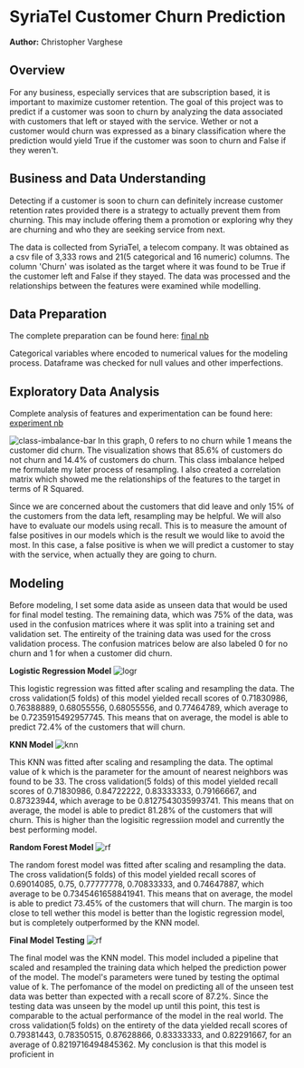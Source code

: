 # SyriaTel Customer Churn Prediction
**Author:** Christopher Varghese

## Overview
For any business, especially services that are subscription based, it is important to maximize customer retention. The goal of this project was to predict if a customer was soon to churn by analyzing the data associated with customers that left or stayed with the service. Wether or not a customer would churn was expressed as a binary classification where the prediction would yield True if the customer was soon to churn and False if they weren't.

## Business and Data Understanding
Detecting if a customer is soon to churn can definitely increase customer retention rates provided there is a strategy to actually prevent them from churning. This may include offering them a promotion or exploring why they are churning and who they are seeking service from next.

The data is collected from SyriaTel, a telecom company. It was obtained as a csv file of 3,333 rows and 21(5 categorical and 16 numeric) columns. The column 'Churn' was isolated as the target where it was found to be True if the customer left and False if they stayed. The data was processed and the relationships between the features were examined while modelling.

## Data Preparation
The complete preparation can be found here: [final nb](./data-modeling.ipynb)

Categorical variables where encoded to numerical values for the modeling process. Dataframe was checked for null values and other imperfections.

## Exploratory Data Analysis
Complete analysis of features and experimentation can be found here: [experiment nb](./feature-engineering.ipynb)

![class-imbalance-bar](resources/class-imbalance.PNG)
In this graph, 0 refers to no churn while 1 means the customer did churn. The visualization shows that 85.6% of customers do not churn and 14.4% of customers do churn. This class imbalance helped me formulate my later process of resampling. I also created a correlation matrix which showed me the relationships of the features to the target in terms of R Squared.

Since we are concerned about the customers that did leave and only 15% of the customers from the data left, resampling may be helpful. We will also have to evaluate our models using recall. This is to measure the amount of false positives in our models which is the result we would like to avoid the most. In this case, a false positive is when we will predict a customer to stay with the service, when actually they are going to churn.

## Modeling
Before modeling, I set some data aside as unseen data that would be used for final model testing. The remaining data, which was 75% of the data, was used in the confusion matrices where it was split into a training set and validation set. The entireity of the training data was used for the cross validation process. The confusion matrices below are also labeled 0 for no churn and 1 for when a customer did churn.

**Logistic Regression Model**
![logr](resources/best-logr.PNG)

This logistic regression was fitted after scaling and resampling the data. The cross validation(5 folds) of this model yielded recall scores of 0.71830986, 0.76388889, 0.68055556, 0.68055556, and 0.77464789, which average to be 0.7235915492957745. This means that on average, the model is able to predict 72.4% of the customers that will churn.


**KNN Model**
![knn](resources/best-knn.PNG)

This KNN was fitted after scaling and resampling the data. The optimal value of k which is the parameter for the amount of nearest neighbors was found to be 33. The cross validation(5 folds) of this model yielded recall scores of 0.71830986, 0.84722222, 0.83333333, 0.79166667, and 0.87323944, which average to be 0.8127543035993741. This means that on average, the model is able to predict 81.28% of the customers that will churn. This is higher than the logisitic regressiion model and currently the best performing model.

**Random Forest Model**
![rf](resources/best-rf.PNG)

The random forest model was fitted after scaling and resampling the data. The cross validation(5 folds) of this model yielded recall scores of 0.69014085, 0.75, 0.77777778, 0.70833333, and 0.74647887, which average to be 0.7345461658841941. This means that on average, the model is able to predict 73.45% of the customers that will churn. The margin is too close to tell wether this model is better than the logistic regression model, but is completely outperformed by the KNN model.

**Final Model Testing**
![rf](resources/best-model.PNG)

The final model was the KNN model. This model included a pipeline that scaled and resampled the training data which helped the prediction power of the model. The model's parameters were tuned by testing the optimal value of k. The perfomance of the model on predicting all of the unseen test data was better than expected with a recall score of 87.2%. Since the testing data was unseen by the model up until this point, this test is comparable to the actual performance of the model in the real world. The cross validation(5 folds) on the entirety of the data yielded recall scores of 0.79381443, 0.78350515, 0.87628866, 0.83333333, and 0.82291667, for an average of 0.8219716494845362. My conclusion is that this model is proficient in 
